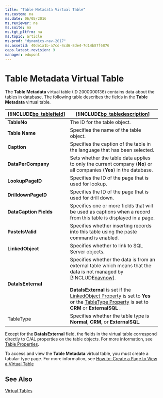 ```yaml
---
title: "Table Metadata Virtual Table"
ms.custom: na
ms.date: 06/05/2016
ms.reviewer: na
ms.suite: na
ms.tgt_pltfrm: na
ms.topic: article
ms-prod: "dynamics-nav-2017"
ms.assetid: 40de1a1b-a7cd-4cd6-8de4-7d14b87f6876
caps.latest.revision: 9
manager: edupont
---
```

# Table Metadata Virtual Table
The **Table Metadata** virtual table \(ID 2000000136\) contains data about the tables in database. The following table describes the fields in the **Table Metadata** virtual table.  
  
|[!INCLUDE[bp_tablefield](includes/bp_tablefield_md.md)]|[!INCLUDE[bp_tabledescription](includes/bp_tabledescription_md.md)]|  
|---------------------------------|---------------------------------------|  
|**TableNo**|The ID for the table object.|  
|**Table Name**|Specifies the name of the table object.|  
|**Caption**|Specifies the caption of the table in the language that has been selected.|  
|**DataPerCompany**|Sets whether the table data applies to only the current company \(**No**\) or all companies \(**Yes**\) in the database.|  
|**LookupPageID**|Specifies the ID of the page that is used for lookup.|  
|**DrilldownPageID**|Specifies the ID of the page that is used for drill down.|  
|**DataCaption Fields**|Specifies one or more fields that will be used as captions when a record from this table is displayed in a page.|  
|**PasteIsValid**|Specifies whether inserting records into this table using the paste command is enabled.|  
|**LinkedObject**|Specifies whether to link to SQL Server objects.|  
|**DataIsExternal**|Specifies whether the data is from an external table which means that the data is not managed by [!INCLUDE[navnow](includes/navnow_md.md)].<br /><br /> **DataIsExternal** is set if the [LinkedObject Property](LinkedObject-Property.md) is set to **Yes** or the [TableType Property](TableType-Property.md) is set to **CRM** or **ExternalSQL** .|  
|TableType|Specifies whether the table type is **Normal**, **CRM**, or **ExternalSQL**.|  
  
 Except for the **DataIsExternal** field, the fields in the virtual table correspond directly to C/AL properties on the table objects. For more information, see [Table Properties](Table-Properties.md).  
  
 To access and view the **Table Metadata** virtual table, you must create a tabular-type page. For more information, see [How to: Create a Page to View a Virtual Table](How-to--Create-a-Page-to-View-a-Virtual-Table.md)  
  
## See Also  
 [Virtual Tables](Virtual-Tables.md)